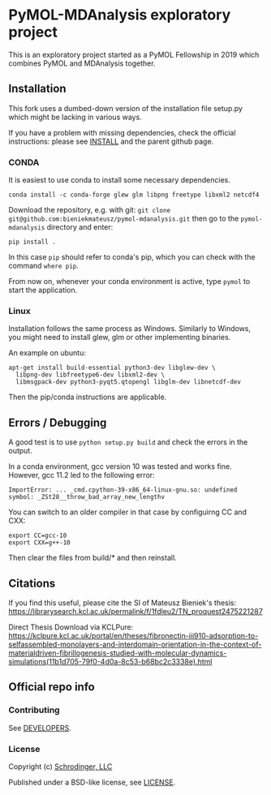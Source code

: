# PyMOL-MDAnalysis exploratory project

This is an exploratory project started as a PyMOL Fellowship in 2019 
which combines PyMOL and MDAnalysis together. 


## Installation

This fork uses a dumbed-down version of the installation file setup.py 
which might be lacking in various ways. 

If you have a problem with missing dependencies, 
check the official instructions: please see [INSTALL](INSTALL) 
and the parent github page. 


### CONDA
It is easiest to use conda to install some necessary dependencies.
```
conda install -c conda-forge glew glm libpng freetype libxml2 netcdf4
```

Download the repository, e.g. with git:
`git clone git@github.com:bieniekmateusz/pymol-mdanalysis.git`
then go to the `pymol-mdanalysis` directory and enter:
```
pip install .
```
In this case `pip` should refer to conda's pip, which you can check
with the command `where pip`.

From now on, whenever your conda environment is active, 
type `pymol` to start the application. 


### Linux

Installation follows the same process as Windows. 
Similarly to Windows, you might need to install 
glew, glm or other implementing binaries.  

An example on ubuntu:
```
apt-get install build-essential python3-dev libglew-dev \
  libpng-dev libfreetype6-dev libxml2-dev \
  libmsgpack-dev python3-pyqt5.qtopengl libglm-dev libnetcdf-dev
```

Then the pip/conda instructions are applicable. 


## Errors / Debugging

A good test is to use `python setup.py build` and check the errors in the output. 

In a conda environment, gcc version 10 was tested and works fine. However, gcc 11.2 led to the following error:
```
ImportError: ... _cmd.cpython-39-x86_64-linux-gnu.so: undefined symbol: _ZSt28__throw_bad_array_new_lengthv
```
You can switch to an older compiler in that case by configuirng CC and CXX:
```
export CC=gcc-10
export CXX=g++-10
```
Then clear the files from build/* and then reinstall. 


## Citations

If you find this useful, please cite the SI of Mateusz Bieniek's thesis:
https://librarysearch.kcl.ac.uk/permalink/f/1fdleu2/TN_proquest2475221287

Direct Thesis Download via KCLPure:
https://kclpure.kcl.ac.uk/portal/en/theses/fibronectin-iii910-adsorption-to-selfassembled-monolayers-and-interdomain-orientation-in-the-context-of-materialdriven-fibrillogenesis-studied-with-molecular-dynamics-simulations(11b1d705-79f0-4d0a-8c53-b68bc2c3338e).html
 
## Official repo info 

### Contributing

See [DEVELOPERS](DEVELOPERS).

### License

Copyright (c) [Schrodinger, LLC](https://www.schrodinger.com/)

Published under a BSD-like license, see [LICENSE](LICENSE).
